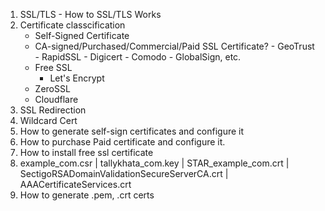 1. SSL/TLS - How to SSL/TLS Works
2. Certificate classcification
	- Self-Signed Certificate
	- CA-signed/Purchased/Commercial/Paid SSL Certificate?
		  - GeoTrust
		  - RapidSSL
		  - Digicert
		  - Comodo
		  - GlobalSign, etc.
	- Free SSL
		 - Let's Encrypt
  	 - ZeroSSL
     - Cloudflare
3. SSL Redirection
4. Wildcard Cert
5. How to generate self-sign certificates and configure it
6. How to purchase Paid certificate and configure it.
7. How to install free ssl certificate
8. example_com.csr | tallykhata_com.key | STAR_example_com.crt | SectigoRSADomainValidationSecureServerCA.crt | AAACertificateServices.crt
9. How to generate .pem, .crt certs
